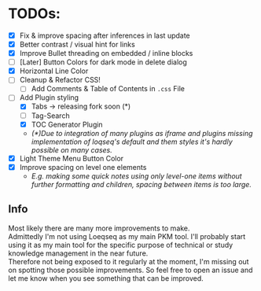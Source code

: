 # TODOs:

- [x] Fix & improve spacing after inferences in last update
- [x] Better contrast / visual hint for links
- [x] Improve Bullet threading on embedded / inline blocks
- [ ] [Later] Button Colors for dark mode in delete dialog
- [x] Horizontal Line Color
- [ ] Cleanup & Refactor CSS!
  - [ ] Add Comments & Table of Contents in `.css` File
- [ ] Add Plugin styling
  - [x] Tabs -> releasing fork soon (\*)
  - [ ] Tag-Search
  - [x] TOC Generator Plugin
  - _(\*)Due to integration of many plugins as iframe and plugins missing implementation of loqseq's default and them styles it's hardly possible on many cases._
- [x] Light Theme Menu Button Color
- [x] Improve spacing on level one elements
  - _E.g. making some quick notes using only level-one items without further formatting and children, spacing between items is too large._

## Info

Most likely there are many more improvements to make.<br />
Admittedly I'm not using Loeqseq as my main PKM tool. I'll probably start using it as my main tool for the specific purpose of technical or study knowledge management in the near future.<br />
Therefore not being exposed to it regularly at the moment, I'm missing out on spotting those possible improvements.
So feel free to open an issue and let me know when you see something that can be improved.
